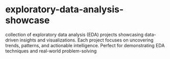 # exploratory-data-analysis-showcase
collection of exploratory data analysis (EDA) projects showcasing data-driven insights and visualizations. Each project focuses on uncovering trends, patterns, and actionable intelligence. Perfect for demonstrating EDA techniques and real-world problem-solving

